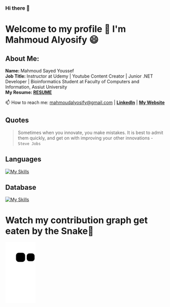 ### Hi there 👋

<!--
**MahmoudAlyosify/MahmoudAlyosify** is a ✨ _special_ ✨ repository because its `README.md` (this file) appears on your GitHub profile.

Here are some ideas to get you started:

- 🔭 I’m currently working on ...
- 🌱 I’m currently learning ...
- 👯 I’m looking to collaborate on ...
- 🤔 I’m looking for help with ...
- 💬 Ask me about ...
- 📫 How to reach me: ...
- 😄 Pronouns: ...
- ⚡ Fun fact: ...
-->
# Welcome to my profile 👋 I'm Mahmoud Alyosify 😄

## About Me:
  <b> Name: </b> Mahmoud Sayed Youssef </br>
  <b> Job Title: </b> Instructor at Udemy | Youtube Content Creator | Junior .NET Developer | Bioinformatics Student at Faculty of Computers and Information, Assiut University </br>
  <b>My Resume: <a href="https://drive.google.com/file/d/1JdoLxZfMKKn4tmMa2yqSGEtwu9UvA2QE/view" target="_blank">RESUME</a></b>
  </br>

📫 How to reach me: mahmoudalyosify@gmail.com | <a href="https://www.linkedin.com/in/mahmoudalyosify/" target="_blank"><b>LinkedIn</b></a> | <a href="https://mahmoudalyosifysite.github.io/" target="_blank"><b>My Website</b></a>

Quotes
-----
> Sometimes when you innovate, you make mistakes. It is best to admit them quickly, and get on with improving your other innovations - `Steve Jobs`

Languages
-----
[![My Skills](https://skills.thijs.gg/icons?i=c,cpp,cs,r,py,js,html5,css,matlab,java,dart)](https://skills.thijs.gg)

Database
-----
[![My Skills](https://skills.thijs.gg/icons?i=sql,mysql,MongoDB)](https://skills.thijs.gg)


# Watch my contribution graph get eaten by the Snake🐍
![snake gif](https://github.com/MahmoudAlyosify/MahmoudAlyosify/blob/output/github-contribution-grid-snake.svg)


